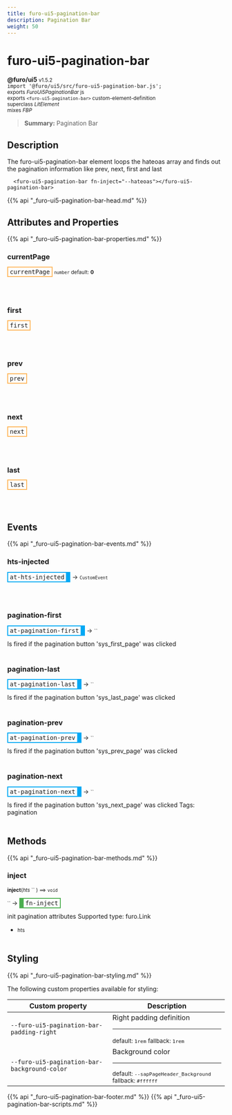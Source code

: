 ```yaml
---
title: furo-ui5-pagination-bar
description: Pagination Bar
weight: 50
---
```


# furo-ui5-pagination-bar
**@furo/ui5** <small>v1.5.2</small>
<br>`import '@furo/ui5/src/furo-ui5-pagination-bar.js';`<small>
<br>exports *FuroUi5PaginationBar* js
<br>exports `<furo-ui5-pagination-bar>` custom-element-definition
<br>superclass *LitElement*
<br> mixes *FBP*</small>

> **Summary:** Pagination Bar

## Description

The furo-ui5-pagination-bar element loops the hateoas array and finds out the pagination
information like prev, next, first and last

```
  <furo-ui5-pagination-bar fn-inject="--hateoas"></furo-ui5-pagination-bar>
```

{{% api "_furo-ui5-pagination-bar-head.md" %}}

## Attributes and Properties
{{% api "_furo-ui5-pagination-bar-properties.md" %}}







### **currentPage**

<span  style="border-width:2px; border-style: solid;border-color:  rgb(255, 182, 91);font-family:monospace; padding:2px 4px;">currentPage</span>
<small>`number` default: **0**</small>


<br><br>

### **first**

<span  style="border-width:2px; border-style: solid;border-color:  rgb(255, 182, 91);font-family:monospace; padding:2px 4px;">first</span>
</small>


<br><br>

### **prev**

<span  style="border-width:2px; border-style: solid;border-color:  rgb(255, 182, 91);font-family:monospace; padding:2px 4px;">prev</span>
</small>


<br><br>

### **next**

<span  style="border-width:2px; border-style: solid;border-color:  rgb(255, 182, 91);font-family:monospace; padding:2px 4px;">next</span>
</small>


<br><br>

### **last**

<span  style="border-width:2px; border-style: solid;border-color:  rgb(255, 182, 91);font-family:monospace; padding:2px 4px;">last</span>
</small>


<br><br>
## Events
{{% api "_furo-ui5-pagination-bar-events.md" %}}

### **hts-injected**
<span  style="border-width:2px 10px 2px 2px; border-style: solid;border-color:  rgb(2, 168, 244);font-family:monospace; padding:2px 4px;">at-hts-injected</span>
→ <small>`CustomEvent`</small>


<br><br>
### **pagination-first**
<span  style="border-width:2px 10px 2px 2px; border-style: solid;border-color:  rgb(2, 168, 244);font-family:monospace; padding:2px 4px;">at-pagination-first</span>
→ <small>``</small>

 Is fired if the pagination button 'sys_first_page' was clicked
<br><br>
### **pagination-last**
<span  style="border-width:2px 10px 2px 2px; border-style: solid;border-color:  rgb(2, 168, 244);font-family:monospace; padding:2px 4px;">at-pagination-last</span>
→ <small>``</small>

 Is fired if the pagination button 'sys_last_page' was clicked
<br><br>
### **pagination-prev**
<span  style="border-width:2px 10px 2px 2px; border-style: solid;border-color:  rgb(2, 168, 244);font-family:monospace; padding:2px 4px;">at-pagination-prev</span>
→ <small>``</small>

 Is fired if the pagination button 'sys_prev_page' was clicked
<br><br>
### **pagination-next**
<span  style="border-width:2px 10px 2px 2px; border-style: solid;border-color:  rgb(2, 168, 244);font-family:monospace; padding:2px 4px;">at-pagination-next</span>
→ <small>``</small>

 Is fired if the pagination button 'sys_next_page' was clicked Tags: pagination
<br><br>

## Methods
{{% api "_furo-ui5-pagination-bar-methods.md" %}}


### **inject**
<small>**inject**(*hts* `` ) ⟹ `void`</small>

<small>`` </small> →
<span  style="border-width:2px 2px 2px 10px; border-style: solid;border-color:  rgb(76, 175, 80);font-family:monospace; padding:2px 4px;">fn-inject</span>

init pagination attributes
Supported type: furo.Link

- <small>hts </small>
<br><br>











## Styling
{{% api "_furo-ui5-pagination-bar-styling.md" %}}

The following custom properties  available for styling:

Custom property | Description
----------------|-------------
`--furo-ui5-pagination-bar-padding-right` | Right padding definition <hr> <small>default: `1rem`</small> <small>fallback: `1rem`</small>
`--furo-ui5-pagination-bar-background-color` | Background color <hr> <small>default: `--sapPageHeader_Background`</small> <small>fallback: `#ffffff`</small>

{{% api "_furo-ui5-pagination-bar-footer.md" %}}
{{% api "_furo-ui5-pagination-bar-scripts.md" %}}
